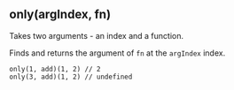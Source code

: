 ## only(argIndex, fn)

Takes two arguments - an index and a function.

Finds and returns the argument of `fn` at the `argIndex` index.

    only(1, add)(1, 2) // 2
    only(3, add)(1, 2) // undefined